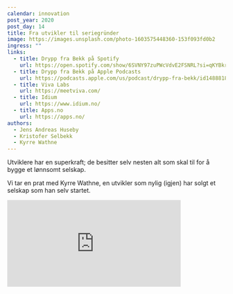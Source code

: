 ```yaml
---
calendar: innovation
post_year: 2020
post_day: 14
title: Fra utvikler til seriegründer
image: https://images.unsplash.com/photo-1603575448360-153f093fd0b2
ingress: ""
links:
  - title: Drypp fra Bekk på Spotify
    url: https://open.spotify.com/show/6SVNY97zuPWcVdvE2FSNRL?si=qKYBkrpzS9SUp9UJU3XBXQ
  - title: Drypp fra Bekk på Apple Podcasts
    url: https://podcasts.apple.com/us/podcast/drypp-fra-bekk/id1488818165
  - title: Viva Labs
    url: https://meetviva.com/
  - title: Idium
    url: https://www.idium.no/
  - title: Apps.no
    url: https://apps.no/
authors:
  - Jens Andreas Huseby
  - Kristofer Selbekk
  - Kyrre Wathne
---
```

Utviklere har en superkraft; de besitter selv nesten alt som skal til for å bygge et lønnsomt selskap.

Vi tar en prat med Kyrre Wathne, en utvikler som nylig (igjen) har solgt et selskap som han selv startet. 

<iframe src="https://anchor.fm/drypp/embed/episodes/--enhfdj" height="200px" width="400px" frameborder="0" scrolling="no"></iframe>